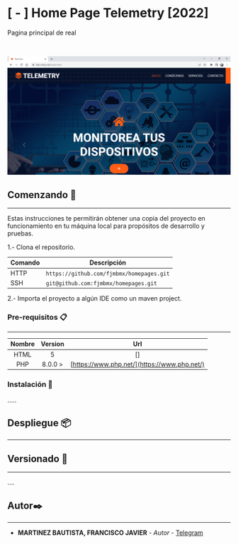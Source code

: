 # [ - ] Home Page Telemetry  [2022]
 
Pagina principal de real 

<br/>

![Application](main.png?raw=true)

## Comenzando 🚀

---

Estas instrucciones te permitirán obtener una copia del proyecto en funcionamiento en tu máquina local para propósitos
de desarrollo y pruebas.

1.- Clona el repositorio.

| Comando | Descripción |
| --- | --- |
| HTTP | `https://github.com/fjmbmx/homepages.git` |
| SSH | `git@github.com:fjmbmx/homepages.git` |


2.- Importa el proyecto a algún IDE como un maven project.
 

### Pre-requisitos 📋

---

| Nombre | Version |Url |
|   :---:   |   :---:   |   :---:   |
|   HTML    |   5   | [] |
|   PHP    |  8.0.0 >   | [https://www.php.net/](https://www.php.net/)  

### Instalación 🔧

.....

## Despliegue 📦

---

 

## Versionado 📌

---

 ....
 

## Autor✒️

---
 
* **MARTINEZ BAUTISTA, FRANCISCO JAVIER** - *Autor* - [Telegram](https://t.me/+KhXmGSrV3JU4M2Yx)  
 
 